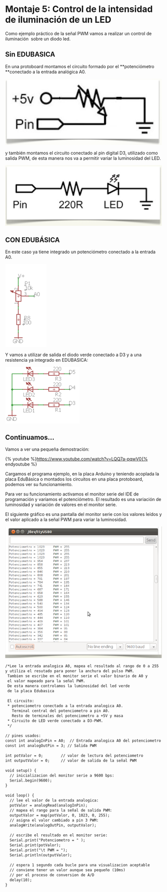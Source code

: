 
# Montaje 5: Control de la intensidad de iluminación de un LED 

Como ejemplo práctico de la señal PWM vamos a realizar un control de iluminación  sobre un diodo led.

## Sin EDUBASICA

En una protoboard montamos el circuito formado por el **potenciómetro **conectado a la entrada analógica A0.

![](img/Captura_de_pantalla_2015-05-19_a_las_14.22.42.png)

y también montamos el circuito conectado al pin digital D3, utilizado como salida PWM, de esta manera nos va a permitir variar la luminosidad del LED.

![](img/Captura_de_pantalla_2015-05-19_a_las_14.22.51.png)

## CON EDUBÁSICA

En este caso ya tiene integrado un potenciómetro conectado a la entrada A0.

![Esquema del potenciómetro en EDUBASICA](img/m2img4.png)

Y vamos a utilizar de salida el diodo verde conectado a D3 y a una resistencia ya integrado en EDUBASICA:

![Esquema de LEDs en EDUBASICA](img/m2img5.1.png)

## Continuamos... 

Vamos a ver una pequeña demostración:

{% youtube %}https://www.youtube.com/watch?v=LQQ7a-pqwV0{% endyoutube %}

Cargamos el programa ejemplo, en la placa Arduino y teniendo acoplada la placa EduBásica o montados los circuitos en una placa protoboard, podemos ver su funcionamiento.

 Para ver su funcionamiento activamos el monitor serie del IDE de programación y variamos el potenciómetro. El resultado es una variación de luminosidad y variación de valores en el monitor serie.

 El siguiente gráfico es una pantalla del monitor serie con los valores leídos y el valor aplicado a la señal PWM para variar la luminosidad.

![](img/Captura_de_pantalla_2015-05-19_a_las_21.17.31.png)

```cpp+lineNumbers:true
/*Lee la entrada analogica A0, mapea el resultado al rango de 0 a 255 
y utiliza el resutado para poner la anchura del pulso PWM.
 Tambien se escribe en el monitor serie el valor binario de A0 y
 el valor mapeado para la señal PWM.
 De esta manera controlamos la luminosidad del led verde
 de la placa Edubasica
 
 El circuito:
 * potenciometro conectado a la entrada analogica A0.
   Terminal central del potenciometro a pin A0.
   Resto de terminales del potenciometro a +5V y masa
 * Circuito de LED verde conectado a D3-PWM.
 */

// pines usados:
const int analogInPin = A0;  // Entrada analogica A0 del potenciometro
const int analogOutPin = 3; // Salida PWM

int potValor = 0;        // valor de lectura del potenciometro
int outputValor = 0;     // valor de salida de la señal PWM 

void setup() {
  // inicializacion del monitor serie a 9600 bps:
  Serial.begin(9600); 
}

void loop() {
  // lee el valor de la entrada analogica:
  potValor = analogRead(analogInPin);            
  // mapea el rango para la señal de salida PWM:
  outputValor = map(potValor, 0, 1023, 0, 255);  
  // asigna el valor cambiado a pin 3 PWM:
  analogWrite(analogOutPin, outputValor);           

  // escribe el resultado en el monitor serie:
  Serial.print("Potenciometro = " );                       
  Serial.print(potValor);      
  Serial.print("\t PWM = ");      
  Serial.println(outputValor);   

  // espera 1 segundo cada bucle para una visualizacion aceptable
  // conviene tener un valor aunque sea pequeño (10ms)
  // por el proceso de conversion de A/D
  delay(10);                     
}
```

